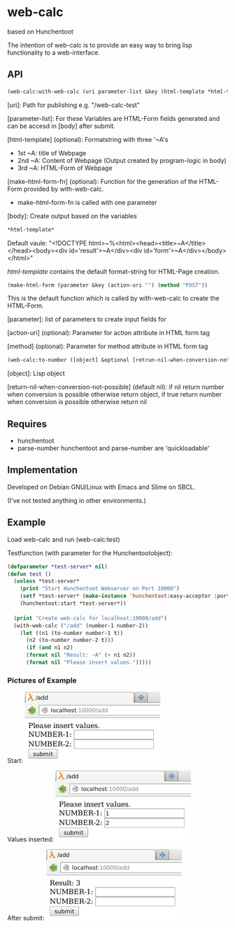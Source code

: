 # web-calc 

based on Hunchentoot

The intention of web-calc is to provide an easy way to bring lisp functionality to a web-interface.

## API

```cl
(web-calc:with-web-calc (uri parameter-list &key (html-template *html-template*) (make-html-form-fn make-html-form) ) [body])
```

[uri]: Path for publishing e.g. "/web-calc-test"

[parameter-list]: For these Variables are HTML-Form fields generated and can be accesd in [body] after submit.

[html-template] (optional): Formatstring with three '~A's
* 1st ~A: title of Webpage
* 2nd ~A: Content of Webpage (Output created by program-logic in body)
* 3rd ~A: HTML-Form of Webpage

[make-html-form-fn] (optional): Function for the generation of the HTML-Form provided by with-web-calc.
* make-html-form-fn is called with one parameter 

[body]: Create output based on the variables

```cl
*html-template*
```
Default vaule:  "&lt;!DOCTYPE html>~%&lt;html>&lt;head>&lt;title>~A&lt;/title>&lt;/head>&lt;body>&lt;div id='result'>~A&lt;/div>&lt;div id='form'>~A&lt;/div>&lt;/body>&lt;/html>"

*html-template* contains the default format-string for HTML-Page creation.


```cl
(make-html-form (parameter &key (action-uri "") (method "POST"))
```
This is the default function which is called by with-web-calc to create the HTML-Form.

[parameter]: list of parameters to create input fields for

[action-uri] (optional): Parameter for action attribute in HTML form tag

[method] (optional): Parameter for method attribute in HTML form tag


```cl
(web-calc:to-number ([object] &optional [retrun-nil-when-conversion-not-possible])
```

[object]: Lisp object

[return-nil-when-conversion-not-possible] (default nil): if nil return number when conversion is possible otherwise return object, if true return number when conversion is possible otherwise return nil

## Requires
* hunchentoot
* parse-number
hunchentoot and parse-number are 'quickloadable'

## Implementation
Developed on Debian GNU/Linux with Emacs and Slime on SBCL.

(I've not tested anything in other environments.)

## Example
Load web-calc and run (web-calc:test)


Testfunction (with parameter for the Hunchentootobject):
```cl
(defparameter *test-server* nil)
(defun test ()
  (unless *test-server*
    (print "Start Hunchentoot Webserver on Port 10000")
    (setf *test-server* (make-instance 'hunchentoot:easy-acceptor :port 10000))
    (hunchentoot:start *test-server*))
  
  (print "Create web-calc for localhost:10000/add")
  (with-web-calc ("/add" (number-1 number-2))
    (let ((n1 (to-number number-1 t))
	  (n2 (to-number number-2 t)))
      (if (and n1 n2)
	  (format nil "Result: ~A" (+ n1 n2))
	  (format nil "Please insert values.")))))
```

### Pictures of Example

Start:
![Start](pictures/001-start.png)

Values inserted:
![Values Inserted](pictures/002-values-inserted.png)

After submit:
![After Submit](pictures/003-after-submit.png)
